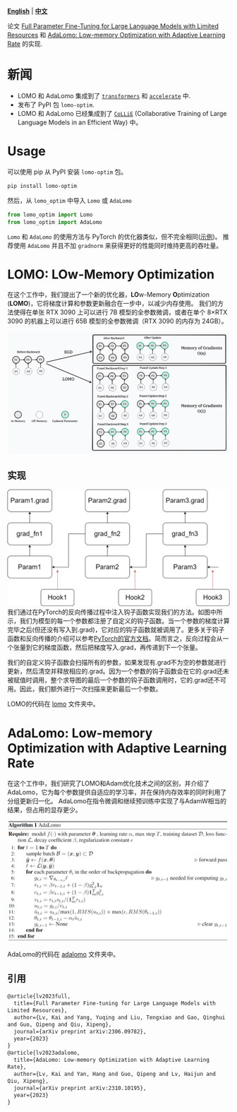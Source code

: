 [**English**](./README.md) | [**中文**](./README_ZH.md)

论文 [Full Parameter Fine-Tuning for Large Language Models with Limited Resources](https://arxiv.org/pdf/2306.09782.pdf) 和 [AdaLomo: Low-memory Optimization with Adaptive Learning Rate](https://arxiv.org/pdf/2310.10195.pdf) 的实现.

# 新闻
- LOMO 和 AdaLomo 集成到了 [`transformers`](https://huggingface.co/docs/transformers/main/en/trainer#lomo-optimizer) 和 [`accelerate`](https://huggingface.co/docs/accelerate/main/en/package_reference/accelerator#accelerate.Accelerator.lomo_backward) 中.
- 发布了 PyPI 包 `lomo-optim`.
- LOMO 和 AdaLomo 已经集成到了 [`CoLLiE`](https://github.com/OpenLMLab/collie) (Collaborative Training of Large Language Models in an Efficient Way) 中。

# Usage
可以使用 pip 从 PyPI 安装 `lomo-optim` 包。

```bash
pip install lomo-optim
```

然后，从 `lomo_optim` 中导入 `Lomo` 或 `AdaLomo`

```python
from lomo_optim import Lomo
from lomo_optim import AdaLomo
```
`Lomo` 和 `AdaLomo` 的使用方法与 PyTorch 的优化器类似，但不完全相同([示例](https://github.com/OpenMOSS/CoLLiE/blob/726ec80d263c1e1c56344dfde5b3c24897daa94d/collie/controller/trainer.py#L469))。
推荐使用 `AdaLomo` 并且不加 `gradnorm` 来获得更好的性能同时维持更高的吞吐量。

# LOMO: LOw-Memory Optimization

在这个工作中，我们提出了一个新的优化器，**LO**w-Memory **O**ptimization (**LOMO**)，它将梯度计算和参数更新融合在一步中，以减少内存使用。
我们的方法使得在单张 RTX 3090 上可以进行 7B 模型的全参数微调，或者在单个 8×RTX 3090 的机器上可以进行 65B 模型的全参数微调（RTX 3090 的内存为 24GB）。

![LOMO](assets/LOMO.png)

## 实现
![Hook function](assets/hook_func.png)
我们通过在PyTorch的反向传播过程中注入钩子函数实现我们的方法。如图中所示，我们为模型的每一个参数都注册了自定义的钩子函数。当一个参数的梯度计算完毕之后(但还没有写入到.grad)，它对应的钩子函数就被调用了。更多关于钩子函数和反向传播的介绍可以参考[PyTorch的官方文档](https://pytorch.org/docs/stable/notes/autograd.html#backward-hooks-execution)。简而言之，反向过程会从一个张量到它的梯度函数，然后把梯度写入.grad，再传递到下一个张量。

我们的自定义钩子函数会扫描所有的参数，如果发现有.grad不为空的参数就进行更新，然后清空并释放相应的.grad。因为一个参数的钩子函数会在它的.grad还未被赋值时调用，整个求导图的最后一个参数的钩子函数调用时，它的.grad还不可用。因此，我们额外进行一次扫描来更新最后一个参数。

LOMO的代码在 [lomo](lomo) 文件夹中。

# AdaLomo: Low-memory Optimization with Adaptive Learning Rate

在这个工作中，我们研究了LOMO和Adam优化技术之间的区别，并介绍了AdaLomo，它为每个参数提供自适应的学习率，并在保持内存效率的同时利用了分组更新归一化。
AdaLomo在指令微调和继续预训练中实现了与AdamW相当的结果，但占用的显存更少。

![AdaLomo](assets/adalomo_algorithm.png)

AdaLomo的代码在 [adalomo](adalomo) 文件夹中。

## 引用
```text
@article{lv2023full,
  title={Full Parameter Fine-tuning for Large Language Models with Limited Resources},
  author={Lv, Kai and Yang, Yuqing and Liu, Tengxiao and Gao, Qinghui and Guo, Qipeng and Qiu, Xipeng},
  journal={arXiv preprint arXiv:2306.09782},
  year={2023}
}
@article{lv2023adalomo,
  title={AdaLomo: Low-memory Optimization with Adaptive Learning Rate},
  author={Lv, Kai and Yan, Hang and Guo, Qipeng and Lv, Haijun and Qiu, Xipeng},
  journal={arXiv preprint arXiv:2310.10195},
  year={2023}
}
```

